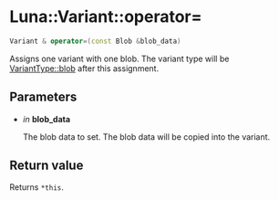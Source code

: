 # Luna::Variant::operator=

```c++
Variant & operator=(const Blob &blob_data)
```

Assigns one variant with one blob. The variant type will be [VariantType::blob](group___runtime_1ggac1ce0b9d7902d01bfd860c08aed25233aee26908bf9629eeb4b37dac350f4754a.md) after this assignment. 



## Parameters
* *in* **blob_data**

    The blob data to set. The blob data will be copied into the variant. 

## Return value
Returns `*this`. 


